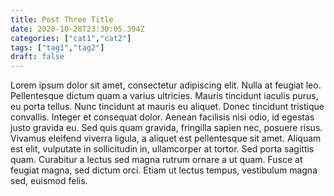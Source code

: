 ```yaml
---
title: Post Three Title
date: 2020-10-28T23:30:05.394Z
categories: ["cat1","cat2"]
tags: ["tag1","tag2"]
draft: false
---
```

Lorem ipsum dolor sit amet, consectetur adipiscing elit. Nulla at feugiat leo. Pellentesque dictum quam a varius ultricies. Mauris tincidunt iaculis purus, eu porta tellus. Nunc tincidunt at mauris eu aliquet. Donec tincidunt tristique convallis. Integer et consequat dolor. Aenean facilisis nisi odio, id egestas justo gravida eu. Sed quis quam gravida, fringilla sapien nec, posuere risus. Vivamus eleifend viverra ligula, a aliquet est pellentesque sit amet. Aliquam est elit, vulputate in sollicitudin in, ullamcorper at tortor. Sed porta sagittis quam. Curabitur a lectus sed magna rutrum ornare a ut quam. Fusce at feugiat magna, sed dictum orci. Etiam ut lectus tempus, vestibulum magna sed, euismod felis.